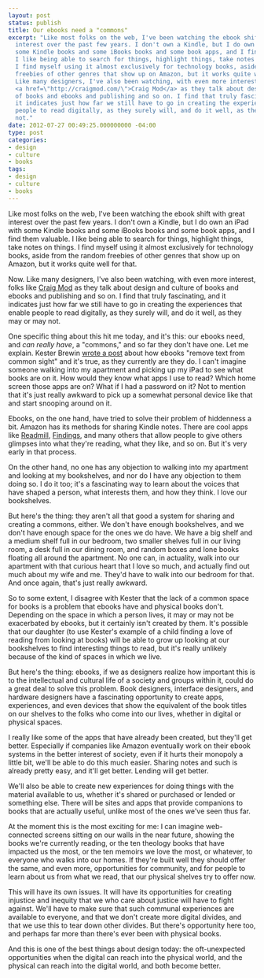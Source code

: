 ```yaml
---
layout: post
status: publish
title: Our ebooks need a "commons"
excerpt: "Like most folks on the web, I've been watching the ebook shift with great
  interest over the past few years. I don't own a Kindle, but I do own an iPad with
  some Kindle books and some iBooks books and some book apps, and I find them valuable.
  I like being able to search for things, highlight things, take notes on things.
  I find myself using it almost exclusively for technology books, aside from the random
  freebies of other genres that show up on Amazon, but it works quite well for that.\r\n\r\nNow.
  Like many designers, I've also been watching, with even more interest, folks like
  <a href=\"http://craigmod.com/\">Craig Mod</a> as they talk about design and culture
  of books and ebooks and publishing and so on. I find that truly fascinating, and
  it indicates just how far we still have to go in creating the experiences that enable
  people to read digitally, as they surely will, and do it well, as they may or may
  not."
date: 2012-07-27 00:49:25.000000000 -04:00
type: post
categories:
- design
- culture
- books
tags:
- design
- culture
- books
---
```

<p>Like most folks on the web, I've been watching the ebook shift with great interest over the past few years. I don't own a Kindle, but I do own an iPad with some Kindle books and some iBooks books and some book apps, and I find them valuable. I like being able to search for things, highlight things, take notes on things. I find myself using it almost exclusively for technology books, aside from the random freebies of other genres that show up on Amazon, but it works quite well for that.</p>

<p>Now. Like many designers, I've also been watching, with even more interest, folks like <a href="http://craigmod.com/">Craig Mod</a> as they talk about design and culture of books and ebooks and publishing and so on. I find that truly fascinating, and it indicates just how far we still have to go in creating the experiences that enable people to read digitally, as they surely will, and do it well, as they may or may not.</p>

<p>One specific thing about this hit me today, and it's this: our ebooks need, and <em>can really have</em>, a "commons," and so far they don't have one. Let me explain. Kester Brewin <a href="http://www.kesterbrewin.com/2012/07/24/thoughts-on-e-books-removing-text-from-common-sight/">wrote a post</a> about how ebooks "remove text from common sight" and it's true, as they currently are they do. I can't imagine someone walking into my apartment and picking up my iPad to see what books are on it. How would they know what apps I use to read? Which home screen those apps are on? What if I had a password on it? Not to mention that it's just really awkward to pick up a somewhat personal device like that and start snooping around on it.</p>

<p>Ebooks, on the one hand, have tried to solve their problem of hiddenness a bit. Amazon has its methods for sharing Kindle notes. There are cool apps like <a href="https://readmill.com/">Readmill</a>, <a href="https://findings.com/">Findings</a>, and many others that allow people to give others glimpses into what they're reading, what they like, and so on. But it's very early in that process.</p>

<p>On the other hand, no one has any objection to walking into my apartment and looking at my bookshelves, and nor do I have any objection to them doing so. I do it too; it's a fascinating way to learn about the voices that have shaped a person, what interests them, and how they think. I love our bookshelves.</p>

<p>But here's the thing: they aren't all that good a system for sharing and creating a commons, either. We don't have enough bookshelves, and we don't have enough space for the ones we do have. We have a big shelf and a medium shelf full in our bedroom, two smaller shelves full in our living room, a desk full in our dining room, and random boxes and lone books floating all around the apartment. No one can, in actuality, walk into our apartment with that curious heart that I love so much, and actually find out much about my wife and me. They'd have to walk into our bedroom for that. And once again, that's just really awkward.</p>

<p>So to some extent, I disagree with Kester that the lack of a common space for books is a problem that ebooks have and physical books don't. Depending on the space in which a person lives, it may or may not be exacerbated by ebooks, but it certainly isn't created by them. It's possible that our daughter (to use Kester's example of a child finding a love of reading from looking at books) will be able to grow up looking at our bookshelves to find interesting things to read, but it's really unlikely because of the kind of spaces in which we live.</p>

<p>But here's the thing: ebooks, if we as designers realize how important this is to the intellectual and cultural life of a society and groups within it, could do a great deal to solve this problem. Book designers, interface designers, and hardware designers have a fascinating opportunity to create apps, experiences, and even devices that show the equivalent of the book titles on our shelves to the folks who come into our lives, whether in digital or physical spaces.</p>

<p>I really like some of the apps that have already been created, but they'll get better. Especially if companies like Amazon eventually work on their ebook systems in the better interest of society, even if it hurts their monopoly a little bit, we'll be able to do this much easier. Sharing notes and such is already pretty easy, and it'll get better. Lending will get better.</p>

<p>We'll also be able to create new experiences for doing things with the material available to us, whether it's shared or purchased or lended or something else. There will be sites and apps that provide companions to books that are actually useful, unlike most of the ones we've seen thus far.</p>

<p>At the moment this is the most exciting for me: I can imagine web-connected screens sitting on our walls in the near future, showing the books we're currently reading, or the ten theology books that have impacted us the most, or the ten memoirs we love the most, or whatever, to everyone who walks into our homes. If they're built well they should offer the same, and even more, opportunities for community, and for people to learn about us from what we read, that our physical shelves try to offer now.</p>

<p>This will have its own issues. It will have its opportunities for creating injustice and inequity that we who care about justice will have to fight against. We'll have to make sure that such communal experiences are available to everyone, and that we don't create more digital divides, and that we use this to tear down other divides. But there's opportunity here too, and perhaps far more than there's ever been with physical books.</p>

<p>And this is one of the best things about design today: the oft-unexpected opportunities when the digital can reach into the physical world, and the physical can reach into the digital world, and both become better.</p>

